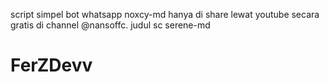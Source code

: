 script simpel bot whatsapp noxcy-md hanya di share lewat youtube secara gratis di channel @nansoffc. judul sc serene-md
# FerZDevv
